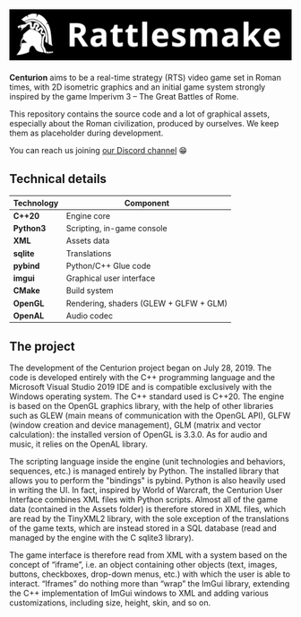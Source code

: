 ![rattlesmake](/rattlesmake.png)
--------------------

**Centurion** aims to be a real-time strategy (RTS) video game set in Roman times, with 2D isometric graphics and an initial game system strongly inspired by the game Imperivm 3 – The Great Battles of Rome. 

This repository contains the source code and a lot of graphical assets, especially about the Roman civilization, produced by ourselves. We keep them as placeholder during development.

You can reach us joining [our Discord channel](https://discord.gg/7NCRWd6p9X) 😁

Technical details
--------------------

| Technology    | Component                                                     |
| ------------- | ------------------------------------------------------------- |
| **C++20**     | Engine core                                                   |
| **Python3**   | Scripting, in-game console                                    |
| **XML**       | Assets data                                                   |
| **sqlite**    | Translations                                                  |
| **pybind**    | Python/C++ Glue code                                          |
| **imgui**     | Graphical user interface                                      |
| **CMake**     | Build system                                                  |
| **OpenGL**    | Rendering, shaders (GLEW + GLFW + GLM)                        | 
| **OpenAL**    | Audio codec                                                   |

The project
-----------

The development of the Centurion project began on July 28, 2019. The code is developed entirely with the C++ programming language and the Microsoft Visual Studio 2019 IDE and is compatible exclusively with the Windows operating system. The C++ standard used is C++20. The engine is based on the OpenGL graphics library, with the help of other libraries such as GLEW (main means of communication with the OpenGL API), GLFW (window creation and device management), GLM (matrix and vector calculation): the installed version of OpenGL is 3.3.0. As for audio and music, it relies on the OpenAL library. 

The scripting language inside the engine (unit technologies and behaviors, sequences, etc.) is managed entirely by Python. The installed library that allows you to perform the "bindings" is pybind. Python is also heavily used in writing the UI. In fact, inspired by World of Warcraft, the Centurion User Interface combines XML files with Python scripts. Almost all of the game data (contained in the Assets folder) is therefore stored in XML files, which are read by the TinyXML2 library, with the sole exception of the translations of the game texts, which are instead stored in a SQL database (read and managed by the engine with the C sqlite3 library). 

The game interface is therefore read from XML with a system based on the concept of “iframe”, i.e. an object containing other objects (text, images, buttons, checkboxes, drop-down menus, etc.) with which the user is able to interact. “Iframes” do nothing more than “wrap” the ImGui library, extending the C++ implementation of ImGui windows to XML and adding various customizations, including size, height, skin, and so on.
